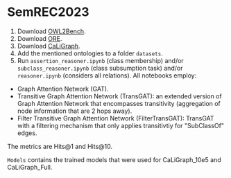 # SemREC2023

1. Download [OWL2Bench](https://github.com/semrec/semrec.github.io/tree/main/Datasets_SemREC2022/ORE).
2. Download [ORE](https://github.com/semrec/semrec.github.io/tree/main/Datasets_SemREC2022/OWL2Bench).
3. Download [CaLiGraph](https://data.dws.informatik.uni-mannheim.de/CaLiGraph/CaLiGraph-for-SemREC/SemREC-2022-Datasets/).
4. Add the mentioned ontologies to a folder ```datasets```.
5. Run ```assertion_reasoner.ipynb``` (class membership) and/or ```subclass_reasoner.ipynb``` (class subsumption task) and/or ```reasoner.ipynb``` (considers all relations). All notebooks employ:

* Graph Attention Network (GAT).
* Transitive Graph Attention Network (TransGAT): an extended version of Graph Attention Network that encompasses transitivity (aggregation of node information that are 2 hops away). 
* Filter Transitive Graph Attention Network (FilterTransGAT): TransGAT with a filtering mechanism that only applies transitivtiy for "SubClassOf" edges.

The metrics are Hits@1 and Hits@10. 

```Models``` contains the trained models that were used for CaLiGraph_10e5 and CaLiGraph_Full.